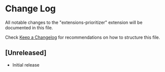 # Change Log

All notable changes to the "extensions-prioritizer" extension will be documented in this file.

Check [Keep a Changelog](http://keepachangelog.com/) for recommendations on how to structure this file.

## [Unreleased]

- Initial release